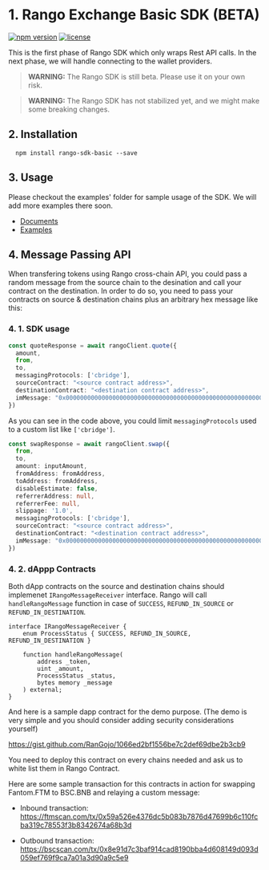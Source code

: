 # 1. Rango Exchange Basic SDK (BETA)

[![npm version](https://badge.fury.io/js/rango-sdk-basic.svg)](https://badge.fury.io/js/rango-sdk-basic)
[![license](https://img.shields.io/badge/License-GPLv3-blue.svg)](https://github.com/rango-exchange/rango-sdk/blob/master/LICENSE)


This is the first phase of Rango SDK which only wraps Rest API calls. In the next phase, we will handle connecting to the wallet providers.

> **WARNING:** The Rango SDK is still beta. Please use it on your own risk.

> **WARNING:** The Rango SDK has not stabilized yet, and we might make some breaking changes.


## 2. Installation

```shell
  npm install rango-sdk-basic --save
```

## 3. Usage

Please checkout the examples' folder for sample usage of the SDK. We will add more examples there soon.

- [Documents](https://docs.rango.exchange/integration/overview)
- [Examples](https://github.com/rango-exchange/rango-sdk/tree/master/examples/)


## 4. Message Passing API

When transfering tokens using Rango cross-chain API, you could pass a random message from the source chain to the desination and call your contract on the destination. In order to do so, you need to pass your contracts on source & destination chains plus an arbitrary hex message like this:

### 4. 1. SDK usage

```ts
const quoteResponse = await rangoClient.quote({
  amount,
  from,
  to,
  messagingProtocols: ['cbridge'],
  sourceContract: "<source contract address>",
  destinationContract: "<destination contract address>",
  imMessage: "0x00000000000000000000000000000000000000000000000000000000000000010000000000000000000000007E8A8b130272430008eCa062419ACD8B423d339D" 
})

```

As you can see in the code above, you could limit `messagingProtocols` used to a custom list like `['cbridge']`. 


```ts
const swapResponse = await rangoClient.swap({
  from,
  to,
  amount: inputAmount,
  fromAddress: fromAddress,
  toAddress: fromAddress,
  disableEstimate: false,
  referrerAddress: null,
  referrerFee: null,
  slippage: '1.0',
  messagingProtocols: ['cbridge'],
  sourceContract: "<source contract address>",
  destinationContract: "<destination contract address>",
  imMessage: "0x00000000000000000000000000000000000000000000000000000000000000010000000000000000000000007E8A8b130272430008eCa062419ACD8B423d339D"
})
```

### 4. 2. dAppp Contracts

Both dApp contracts on the source and destination chains should implemenet `IRangoMessageReceiver` interface. Rango will call `handleRangoMessage` function in case of `SUCCESS`, `REFUND_IN_SOURCE` or `REFUND_IN_DESTINATION`.
```solidity
interface IRangoMessageReceiver {
    enum ProcessStatus { SUCCESS, REFUND_IN_SOURCE, REFUND_IN_DESTINATION }

    function handleRangoMessage(
        address _token,
        uint _amount,
        ProcessStatus _status,
        bytes memory _message
    ) external;
}
```

And here is a sample dapp contract for the demo purpose. (The demo is very simple and you should consider adding security considerations yourself)

https://gist.github.com/RanGojo/1066ed2bf1556be7c2def69dbe2b3cb9

You need to deploy this contract on every chains needed and ask us to white list them in Rango Contract.

Here are some sample transaction for this contracts in action for swapping Fantom.FTM to BSC.BNB and relaying a custom message:

- Inbound transaction:
  https://ftmscan.com/tx/0x59a526e4376dc5b083b7876d47699b6c110fcba319c78553f3b8342674a68b3d

- Outbound transaction:
  https://bscscan.com/tx/0x8e91d7c3baf914cad8190bba4d608149d093d059ef769f9ca7a01a3d90a9c5e9

